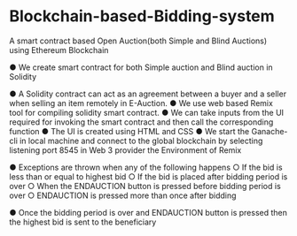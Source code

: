 # Blockchain-based-Bidding-system
A smart contract based Open Auction(both Simple and Blind Auctions) using Ethereum Blockchain

● We create smart contract for both Simple auction and Blind auction in Solidity

● A Solidity contract can act as an agreement between a buyer and a seller when selling an item remotely in E-Auction.
● We use web based Remix tool for compiling solidity smart contract.
● We can take inputs from the UI required for invoking the smart contract and then call the corresponding function
● The UI is created using HTML and CSS
● We start the Ganache-cli in local machine and connect to the global blockchain by selecting listening port 8545 in Web 3 provider the Environment of Remix

● Exceptions are thrown when any of the following happens
  ○  If the bid is less than or equal to highest bid
  ○ If the bid is placed after bidding period is over
  ○ When the ENDAUCTION button is pressed before bidding period is over
  ○ ENDAUCTION is pressed more than once after bidding
  
● Once the bidding period is over and ENDAUCTION button is pressed then the highest bid is sent to the beneficiary
